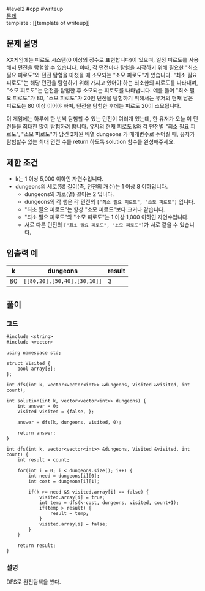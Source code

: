 
#level2 #cpp #writeup  
[문제](https://school.programmers.co.kr/learn/courses/30/lessons/87946)  
template : [[template of writeup]]  

## 문제 설명  

XX게임에는 피로도 시스템(0 이상의 정수로 표현합니다)이 있으며, 일정 피로도를 사용해서 던전을 탐험할 수 있습니다. 이때, 각 던전마다 탐험을 시작하기 위해 필요한 "최소 필요 피로도"와 던전 탐험을 마쳤을 때 소모되는 "소모 피로도"가 있습니다. "최소 필요 피로도"는 해당 던전을 탐험하기 위해 가지고 있어야 하는 최소한의 피로도를 나타내며, "소모 피로도"는 던전을 탐험한 후 소모되는 피로도를 나타냅니다. 예를 들어 "최소 필요 피로도"가 80, "소모 피로도"가 20인 던전을 탐험하기 위해서는 유저의 현재 남은 피로도는 80 이상 이어야 하며, 던전을 탐험한 후에는 피로도 20이 소모됩니다.  

이 게임에는 하루에 한 번씩 탐험할 수 있는 던전이 여러개 있는데, 한 유저가 오늘 이 던전들을 최대한 많이 탐험하려 합니다. 유저의 현재 피로도 k와 각 던전별 "최소 필요 피로도", "소모 피로도"가 담긴 2차원 배열 dungeons 가 매개변수로 주어질 때, 유저가 탐험할수 있는 최대 던전 수를 return 하도록 solution 함수를 완성해주세요.  

## 제한 조건  

- k는 1 이상 5,000 이하인 자연수입니다.  
- dungeons의 세로(행) 길이(즉, 던전의 개수)는 1 이상 8 이하입니다.  
    - dungeons의 가로(열) 길이는 2 입니다.  
    - dungeons의 각 행은 각 던전의 `["최소 필요 피로도", "소모 피로도"]` 입니다.  
    - "최소 필요 피로도"는 항상 "소모 피로도"보다 크거나 같습니다.  
    - "최소 필요 피로도"와 "소모 피로도"는 1 이상 1,000 이하인 자연수입니다.  
    - 서로 다른 던전의 `["최소 필요 피로도", "소모 피로도"]`가 서로 같을 수 있습니다.  

## 입출력 예  

| k   | dungeons                    | result |  
| --- | --------------------------- | ------ |  
| 80  | `[[80,20],[50,40],[30,10]]` | 3      |  

## 풀이  

### 코드  

```  
#include <string>  
#include <vector>  

using namespace std;  

struct Visited {  
    bool array[8];  
};  

int dfs(int k, vector<vector<int>> &dungeons, Visited &visited, int count);  

int solution(int k, vector<vector<int>> dungeons) {  
    int answer = 0;  
    Visited visited = {false, };  
    
    answer = dfs(k, dungeons, visited, 0);  
    
    return answer;  
}  

int dfs(int k, vector<vector<int>> &dungeons, Visited &visited, int count) {  
    int result = count;  
        
    for(int i = 0; i < dungeons.size(); i++) {  
        int need = dungeons[i][0];  
        int cost = dungeons[i][1];  
        
        if(k >= need && visited.array[i] == false) {  
            visited.array[i] = true;  
            int temp = dfs(k-cost, dungeons, visited, count+1);  
            if(temp > result) {  
                result = temp;  
            }  
            visited.array[i] = false;  
        }  
    }  
    
    return result;  
}  
```  

### 설명  

DFS로 완전탐색을 했다.  
